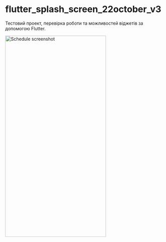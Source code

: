 # flutter_splash_screen_22october_v3

Тестовий проект, перевірка роботи та можливостей віджетів за допомогою Flutter.

<div>
  <img align="center" src="schedule.png" alt="Schedule screenshot" height="640" width="320">
</div>
